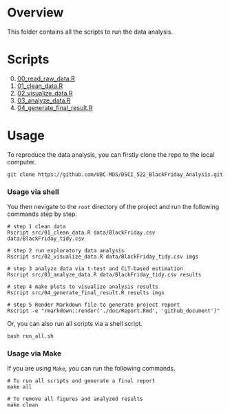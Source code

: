 # Overview 

This folder contains all the scripts to run the data analysis.

# Scripts

0. [00_read_raw_data.R](./00_read_raw_data.R)
1. [01_clean_data.R](./01_clean_data.R)
2. [02_visualize_data.R](./02_visualize_data.R)
3. [03_analyze_data.R](./03_analyze_data.R)
4. [04_generate_final_result.R](./04_generate_final_result.R)

# Usage

To reproduce the data analysis, you can firstly clone the repo to the local computer. 

```
git clone https://github.com/UBC-MDS/DSCI_522_BlackFriday_Analysis.git
```

### Usage via shell

You then nevigate to the `root` directory of the project and run the following commands step by step.
```
# step 1 clean data
Rscript src/01_clean_data.R data/BlackFriday.csv data/BlackFriday_tidy.csv

# step 2 run exploratory data analysis
Rscript src/02_visualize_data.R data/BlackFriday_tidy.csv imgs

# step 3 analyze data via t-test and CLT-based estimation
Rscript src/03_analyze_data.R data/BlackFriday_tidy.csv results

# step 4 make plots to visualize analysis results
Rscript src/04_generate_final_result.R results imgs

# step 5 Render Markdown file to generate project report
Rscript -e "rmarkdown::render('./doc/Report.Rmd', 'github_document')"
```

Or, you can also run all scripts via a shell script.

```
bash run_all.sh
```

### Usage via Make

If you are using `Make`, you can run the following commands.
```
# To run all scripts and generate a final report 
make all
```

```
# To remove all figures and analyzed results
make clean
```